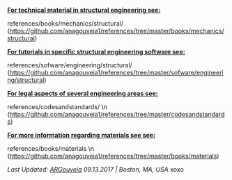 <b><u>For technical material in structural engineering  see: </b></u>

references/books/mechanics/structural/
(https://github.com/anagouveia1/references/tree/master/books/mechanics/structural)

<b><u>For tutorials in specific structural engineering software see: </b></u>

references/sofware/engineering/structural/
(https://github.com/anagouveia1/references/tree/master/sofware/engineering/structural)

<b><u>For legal aspects of several engineering areas see:</b></u>

references/codesandstandards/ \n
(https://github.com/anagouveia1/references/tree/master/codesandstandards)


<b><u>For more information regarding materials see see:</b></u>

references/books/materials \n
(https://github.com/anagouveia1/references/tree/master/books/materials)


<i>Last Updated: <u>ARGouveia</u> 09.13.2017 | Boston, MA, USA </i>
xoxo
